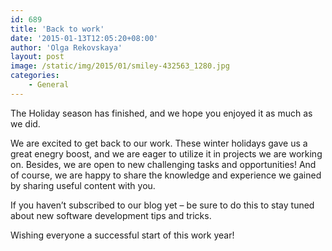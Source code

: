 ```yaml
---
id: 689
title: 'Back to work'
date: '2015-01-13T12:05:20+08:00'
author: 'Olga Rekovskaya'
layout: post
image: /static/img/2015/01/smiley-432563_1280.jpg
categories:
    - General
---
```


The Holiday season has finished, and we hope you enjoyed it as much as we did.

We are excited to get back to our work. These winter holidays gave us a great enegry boost, and we are eager to utilize it in projects we are working on. Besides, we are open to new challenging tasks and opportunities! And of course, we are happy to share the knowledge and experience we gained by sharing useful content with you.

If you haven’t subscribed to our blog yet – be sure to do this to stay tuned about new software development tips and tricks.

Wishing everyone a successful start of this work year!